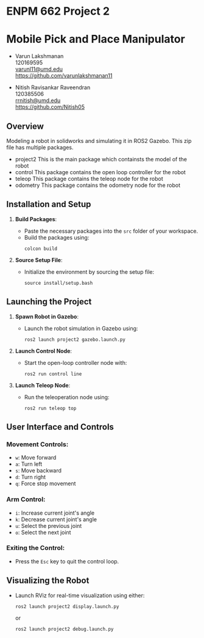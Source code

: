 # ENPM 662 Project 2
# Mobile Pick and Place Manipulator
- Varun Lakshmanan\
  120169595\
  varunl11@umd.edu\
  https://github.com/varunlakshmanan11
  
- Nitish Ravisankar Raveendran\
  120385506\
  rrnitish@umd.edu\
  https://github.com/Nitish05

## Overview
Modeling a robot in solidworks and simulating it in ROS2 Gazebo.
This zip file has multiple packages. 
- project2 
    This is the main package which containsts the model of the robot
- control
    This package contains the open loop controller for the robot
- teleop
    This package contains the teleop node for the robot
- odometry
    This package contains the odometry node for the robot

## Installation and Setup
1. **Build Packages**:
   - Paste the necessary packages into the `src` folder of your workspace.
   - Build the packages using:
     ```
     colcon build
     ```

2. **Source Setup File**:
   - Initialize the environment by sourcing the setup file:
     ```
     source install/setup.bash
     ```

## Launching the Project
1. **Spawn Robot in Gazebo**:
   - Launch the robot simulation in Gazebo using:
     ```
     ros2 launch project2 gazebo.launch.py
     ```

2. **Launch Control Node**:
   - Start the open-loop controller node with:
     ```
     ros2 run control line
     ```

3. **Launch Teleop Node**:
   - Run the teleoperation node using:
     ```
     ros2 run teleop top
     ```

## User Interface and Controls
### Movement Controls:
- `w`: Move forward
- `a`: Turn left
- `s`: Move backward
- `d`: Turn right
- `q`: Force stop movement

### Arm Control:
- `i`: Increase current joint's angle
- `k`: Decrease current joint's angle
- `u`: Select the previous joint
- `o`: Select the next joint

### Exiting the Control:
- Press the `Esc` key to quit the control loop.

## Visualizing the Robot
- Launch RViz for real-time visualization using either:
  ```
  ros2 launch project2 display.launch.py
  ```
  or
  ```
  ros2 launch project2 debug.launch.py
  ```


